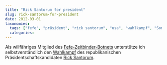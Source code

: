 ```yaml
---
title: "Rick Santorum for president"
slug: rick-santorum-for-president
date: 2012-03-01
taxonomies:
  tags: ["fefe", "präsident", "rick santorum", "usa", "wahlkampf", "Sonstiges"]
  categories: 
---
```


<p>Als willfähriges Mitglied des <a href="https://blog.fefe.de/">Fefe-Zeitbinder-Botnets</a> unterstütze ich selbstverständlich den <a href="https://blog.fefe.de/?ts=b1b04d72">Wahlkampf</a> des republikanischen Präsidentschaftskandidaten <a href="http://spreadingsantorum.com/">Rick Santorum</a>.</p>